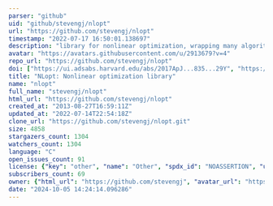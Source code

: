 ```yaml
---
parser: "github"
uid: "github/stevengj/nlopt"
url: "https://github.com/stevengj/nlopt"
timestamp: "2022-07-17 16:50:01.138697"
description: "library for nonlinear optimization, wrapping many algorithms for global and local, constrained or unconstrained, optimization"
avatar: "https://avatars.githubusercontent.com/u/2913679?v=4"
repo_url: "https://github.com/stevengj/nlopt"
doi: ["https://ui.adsabs.harvard.edu/abs/2017ApJ...835...29Y", "https://ui.adsabs.harvard.edu/abs/2021ascl.soft11004J/abstract"]
title: "NLopt: Nonlinear optimization library"
name: "nlopt"
full_name: "stevengj/nlopt"
html_url: "https://github.com/stevengj/nlopt"
created_at: "2013-08-27T16:59:11Z"
updated_at: "2022-07-14T22:54:18Z"
clone_url: "https://github.com/stevengj/nlopt.git"
size: 4858
stargazers_count: 1304
watchers_count: 1304
language: "C"
open_issues_count: 91
license: {"key": "other", "name": "Other", "spdx_id": "NOASSERTION", "url": null, "node_id": "MDc6TGljZW5zZTA="}
subscribers_count: 69
owner: {"html_url": "https://github.com/stevengj", "avatar_url": "https://avatars.githubusercontent.com/u/2913679?v=4", "login": "stevengj", "type": "User"}
date: "2024-10-05 14:24:14.096286"
---
```

